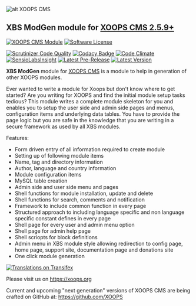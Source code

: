![alt XOOPS CMS](https://xoops.org/images/logoXoops4GithubRepository.png)
## XBS ModGen module for  [XOOPS CMS 2.5.9+](https://xoops.org)
[![XOOPS CMS Module](https://img.shields.io/badge/XOOPS%20CMS-Module-blue.svg)](https://xoops.org)
[![Software License](https://img.shields.io/badge/license-GPL-brightgreen.svg?style=flat)](LICENSE)

[![Scrutinizer Code Quality](https://img.shields.io/scrutinizer/g/XoopsModules25x/content.svg?style=flat)](https://scrutinizer-ci.com/g/XoopsModules25x/content/?branch=master)
[![Codacy Badge](https://api.codacy.com/project/badge/Grade/95b12220e0ac4056b9af52af708379c9)](https://www.codacy.com/app/XoopsModules25x/content)
[![Code Climate](https://img.shields.io/codeclimate/github/XoopsModules25x/content.svg?style=flat)](https://codeclimate.com/github/XoopsModules25x/content)
[![SensioLabsInsight](https://insight.sensiolabs.com/projects/f48090dc-a770-49b6-b895-6db50b08e3c4/mini.png)](https://insight.sensiolabs.com/projects/f48090dc-a770-49b6-b895-6db50b08e3c4)
[![Latest Pre-Release](https://img.shields.io/github/tag/XoopsModules25x/content.svg?style=flat)](https://github.com/XoopsModules25x/content/tags/)
[![Latest Version](https://img.shields.io/github/release/XoopsModules25x/content.svg?style=flat)](https://github.com/XoopsModules25x/content/releases/)

**XBS ModGen** module for [XOOPS CMS](https://xoops.org) is a module to help in generation of other XOOPS modules.

Ever wanted to write a module for Xoops but don't know where to get started? Are you writing for XOOPS and find the initial module setup tasks tedious? This module writes a complete module skeleton for you and enables you to setup the user side and admin side pages and menus, configuration items and underlying data tables. You have to provide the page logic but you are safe in the knowledge that you are writing in a secure framework as used by all XBS modules.

Features:

- Form driven entry of all information required to create module
- Setting up of following module items
- Name, tag and directory information
- Author, language and country information
- Module configuration items
- MySQL table creation
- Admin side and user side menu and pages
- Shell functions for module installation, update and delete
- Shell functions for search, comments and notification
- Framework to include common function in every page
- Structured approach to including language specific and non language specific constant defines in every page
- Shell page for every user and admin menu option
- Shell page for admin help page
- Shell scriopts for block definitions
- Admin menu in XBS module style allowing redirection to config page, home page, support site, documentation page and donations site
- One click module generation


[![Translations on Transifex](https://xoops.org/images/translations-transifex-blue.svg)](https://www.transifex.com/xoops)

Please visit us on https://xoops.org

Current and upcoming "next generation" versions of XOOPS CMS are being crafted on GitHub at: https://github.com/XOOPS
